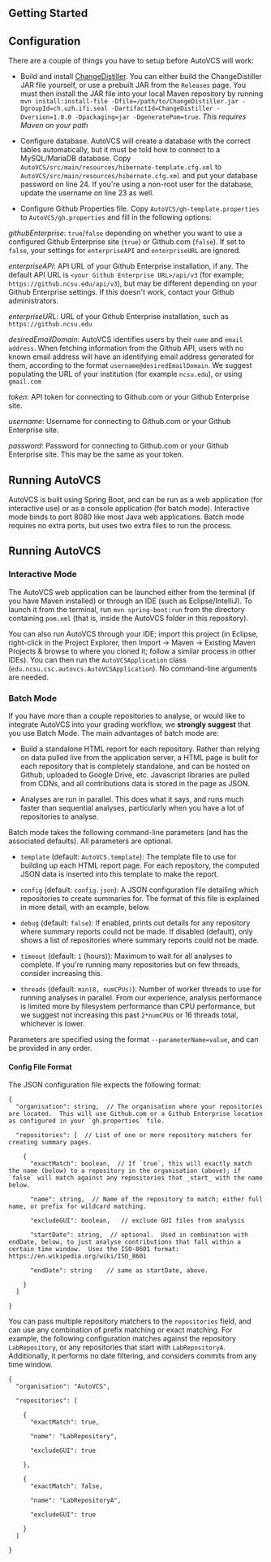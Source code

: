 ## Getting Started



## Configuration

There are a couple of things you have to setup before AutoVCS will work:

* Build and install [ChangeDistiller](https://github.com/AutoVCS/ChangeDistiller).  You can either build the ChangeDistiller JAR file yourself, or use a prebuilt JAR from the `Releases` page.  You must then install the JAR file into your local Maven repository by running `mvn install:install-file -Dfile=/path/to/ChangeDistiller.jar -DgroupId=ch.uzh.ifi.seal -DartifactId=ChangeDistiller -Dversion=1.0.0 -Dpackaging=jar -DgeneratePom=true`.  *This requires Maven on your path*

* Configure database.  AutoVCS will create a database with the correct tables automatically, but it must be told how to connect to a MySQL/MariaDB database.  Copy `AutoVCS/src/main/resources/hibernate-template.cfg.xml` to `AutoVCS/src/main/resources/hibernate.cfg.xml` and put your database password on line 24.  If you're using a non-root user for the database, update the username on line 23 as well.

* Configure Github Properties file.  Copy `AutoVCS/gh-template.properties` to `AutoVCS/gh.properties` and fill in the following options:

*githubEnterprise*: `true`/`false` depending on whether you want to use a configured Github Enterprise site (`true`) or Github.com (`false`).  If set to `false`, your settings for `enterpriseAPI` and `enterpriseURL` are ignored.

*enterpriseAPI*: API URL of your Github Enterprise installation, if any.  The default API URL is `<your Github Enterprise URL>/api/v3` (for example; `https://github.ncsu.edu/api/v3`), but may be different depending on your Github Enterprise settings.  If this doesn't work, contact your Github administrators.

*enterpriseURL*: URL of your Github Enterprise installation, such as `https://github.ncsu.edu`

*desiredEmailDomain*: AutoVCS identifies users by their `name` and `email address`.  When fetching information from the Github API, users with no known email address will have an identifying email address generated for them, according to the format `username@desiredEmailDomain`.  We suggest populating the URL of your institution (for example `ncsu.edu`), or using `gmail.com`

*token*: API token for connecting to Github.com or your Github Enterprise site.

*username*: Username for connecting to Github.com or your Github Enterprise site.

*password*: Password for connecting to Github.com or your Github Enterprise site.  This may be the same as your token.


## Running AutoVCS

AutoVCS is built using Spring Boot, and can be run as a web application (for interactive use) or as a console application (for batch mode).  Interactive mode binds to port 8080 like most Java web applications.  Batch mode requires no extra ports, but uses two extra files to run the process.


## Running AutoVCS

### Interactive Mode

The AutoVCS web application can be launched either from the terminal (if you have Maven installed) or through an IDE (such as Eclipse/IntelliJ).  To launch it from the terminal, run `mvn spring-boot:run` from the directory containing `pom.xml` (that is, inside the AutoVCS folder in this repository).  

You can also run AutoVCS through your IDE; import this project (in Eclipse, right-click in the Project Explorer, then Import -> Maven -> Existing Maven Projects & browse to where you cloned it; follow a similar process in other IDEs).  You can then run the `AutoVCSApplication` class (`edu.ncsu.csc.autovcs.AutoVCSApplication`).  No command-line arguments are needed.


### Batch Mode

If you have more than a couple repositories to analyse, or would like to integrate AutoVCS into your grading workflow, we **strongly suggest** that you use Batch Mode.  The main advantages of batch mode are:

* Build a standalone HTML report for each repository.  Rather than relying on data pulled live from the application server, a HTML page is built for each repository that is completely standalone, and can be hosted on Github, uploaded to Google Drive, etc.  Javascript libraries are pulled from CDNs, and all contributions data is stored in the page as JSON.

* Analyses are run in parallel.  This does what it says, and runs much faster than sequential analyses, particularly when you have a lot of repositories to analyse.

Batch mode takes the following command-line parameters (and has the associated defaults).  All parameters are optional.

- `template` (default: `AutoVCS.template`): The template file to use for building up each HTML report page.  For each repository, the computed JSON data is inserted into this template to make the report.

- `config` (default: `config.json`): A JSON configuration file detailing which repositories to create summaries for.  The format of this file is explained in more detail, with an example, below.

- `debug` (default: `false`): If enabled, prints out details for any repository where summary reports could not be made.  If disabled (default), only shows a list of repositories where summary reports could not be made.

- `timeout` (default: `1` (hours)): Maximum to wait for all analyses to complete.  If you're running many repositories but on few threads, consider increasing this.

- `threads` (default: `min(8, numCPUs)`): Number of worker threads to use for running analyses in parallel.  From our experience, analysis performance is limited more by filesystem performance than CPU performance, but we suggest not increasing this past `2*numCPUs` or 16 threads total, whichever is lower.


Parameters are specified using the format `--parameterName=value`, and can be provided in any order.

#### Config File Format

The JSON configuration file expects the following format:

```
{
  "organisation": string,  // The organisation where your repositories are located.  This will use Github.com or a Github Enterprise location as configured in your `gh.properties` file.
  
  "repositories": [  // List of one or more repository matchers for creating summary pages.
  
    {
      "exactMatch": boolean,  // If `true`, this will exactly match the name (below) to a repository in the organisation (above); if `false` will match against any repositories that _start_ with the name below. 
      
      "name": string,  // Name of the repository to match; either full name, or prefix for wildcard matching.
      
      "excludeGUI": boolean,   // exclude GUI files from analysis
      
      "startDate": string,  // optional.  Used in combination with endDate, below, to just analyse contributions that fall within a certain time window.  Uses the ISO-8601 format: https://en.wikipedia.org/wiki/ISO_8601
      
      "endDate": string    // same as startDate, above.
      
    }
  ]

}

```

You can pass multiple repository matchers to the `repositories` field, and can use any combination of prefix matching or exact matching.  For example, the following configuration matches against the repository `LabRepository`, or any repositories that start with `LabRepositoryA`.  Additionally, it performs no date filtering, and considers commits from any time window.

```
{
  "organisation": "AutoVCS",
  
  "repositories": [
  
    {
      "exactMatch": true,
      
      "name": "LabRepository",
      
      "excludeGUI": true
      
    },
    
    {
      "exactMatch": false,
      
      "name": "LabRepositoryA",
      
      "excludeGUI": true
      
    }
  ]

}
```


